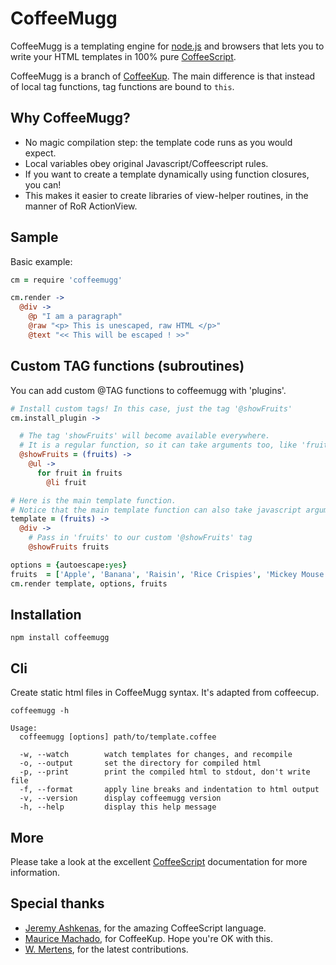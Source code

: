 CoffeeMugg
==========

CoffeeMugg is a templating engine for [node.js](http://nodejs.org) and browsers that lets you to write your HTML templates in 100% pure [CoffeeScript](http://coffeescript.org).

CoffeeMugg is a branch of [CoffeeKup](https://github.com/mauricemach/coffeekup). The main difference is that instead of local tag functions, tag functions are bound to `this`.

## Why CoffeeMugg?

 * No magic compilation step: the template code runs as you would expect.
 * Local variables obey original Javascript/Coffeescript rules.
 * If you want to create a template dynamically using function closures, you can!
 * This makes it easier to create libraries of view-helper routines, in the manner of RoR ActionView.

## Sample

Basic example:
```coffeescript
cm = require 'coffeemugg'

cm.render ->
  @div ->
    @p "I am a paragraph"
    @raw "<p> This is unescaped, raw HTML </p>"
    @text "<< This will be escaped ! >>"
```

## Custom TAG functions (subroutines)

You can add custom @TAG functions to coffeemugg with 'plugins'.

```coffeescript
# Install custom tags! In this case, just the tag '@showFruits'
cm.install_plugin ->

  # The tag 'showFruits' will become available everywhere.
  # It is a regular function, so it can take arguments too, like 'fruits'
  @showFruits = (fruits) ->
    @ul ->
      for fruit in fruits
        @li fruit

# Here is the main template function.
# Notice that the main template function can also take javascript arguments.
template = (fruits) ->
  @div ->
    # Pass in 'fruits' to our custom '@showFruits' tag
    @showFruits fruits

options = {autoescape:yes}
fruits  = ['Apple', 'Banana', 'Raisin', 'Rice Crispies', 'Mickey Mouse']
cm.render template, options, fruits
```

## Installation

    npm install coffeemugg
    
## Cli

Create static html files in CoffeeMugg syntax. It's adapted from coffeecup.
```
coffeemugg -h

Usage:
  coffeemugg [options] path/to/template.coffee

  -w, --watch        watch templates for changes, and recompile
  -o, --output       set the directory for compiled html
  -p, --print        print the compiled html to stdout, don't write file
  -f, --format       apply line breaks and indentation to html output
  -v, --version      display coffeemugg version
  -h, --help         display this help message
```

## More

Please take a look at the excellent [CoffeeScript](http://coffeescript.org) documentation for more information.

## Special thanks

  - [Jeremy Ashkenas](https://github.com/jashkenas), for the amazing CoffeeScript language.
  - [Maurice Machado](https://github.com/mauricemach), for CoffeeKup. Hope you're OK with this.
  - [W. Mertens](https://github.com/wmertens), for the latest contributions.
